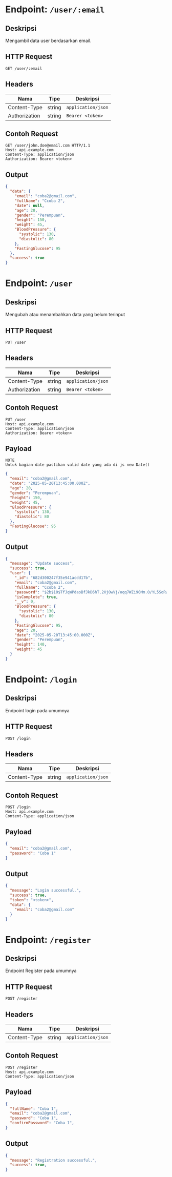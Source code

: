 # Endpoint: `/user/:email`

## Deskripsi
Mengambil data user berdasarkan email.

## HTTP Request

```
GET /user/:email
```

## Headers

| Nama            | Tipe    | Deskripsi                                 |
|-----------------|---------|-------------------------------------------|
| Content-Type    | string  | `application/json`                        |
| Authorization   | string  | `Bearer <token>`                          |

## Contoh Request

```http
GET /user/john.doe@email.com HTTP/1.1
Host: api.example.com
Content-Type: application/json
Authorization: Bearer <token>
```

## Output

```json
{
  "data": {
    "email": "coba2@gmail.com",
    "fullName": "Ccoba 2",
    "date": null,
    "age": 20,
    "gender": "Perempuan",
    "height": 150,
    "weight": 45,
    "BloodPressure": {
      "systolic": 130,
      "diastolic": 80
    },
    "FastingGlucose": 95
  },
  "success": true
}
```

# Endpoint: `/user`

## Deskripsi
Mengubah atau menambahkan data yang belum terinput

## HTTP Request

```
PUT /user
```

## Headers

| Nama            | Tipe    | Deskripsi                                 |
|-----------------|---------|-------------------------------------------|
| Content-Type    | string  | `application/json`                        |
| Authorization   | string  | `Bearer <token>`                          |

## Contoh Request

```http
PUT /user
Host: api.example.com
Content-Type: application/json
Authorization: Bearer <token>
```

## Payload
```
NOTE
Untuk bagian date pastikan valid date yang ada di js new Date()
```

```json
{
  "email": "coba2@gmail.com",
  "date": "2025-05-20T13:45:00.000Z",
  "age": 20,
  "gender": "Perempuan",
  "height": 150,
  "weight": 45,
  "BloodPressure": {
    "systolic": 130,
    "diastolic": 80
  },
  "FastingGlucose": 95
}
```

## Output

```json
{
  "message": "Update success",
  "success": true,
  "user": {
    "_id": "682d300247f35e941acdd17b",
    "email": "coba2@gmail.com",
    "fullName": "Ccoba 2",
    "password": "$2b$10$TfJqWPdaoBfJkD6hT.2XjOwVj/oqq7WZi90Mm.O/YL5SoRwAYp8W.",
    "isComplete": true,
    "__v": 0,
    "BloodPressure": {
      "systolic": 130,
      "diastolic": 80
    },
    "FastingGlucose": 95,
    "age": 20,
    "date": "2025-05-20T13:45:00.000Z",
    "gender": "Perempuan",
    "height": 140,
    "weight": 45
  }
}
```

# Endpoint: `/login`

## Deskripsi
Endpoint login pada umumnya

## HTTP Request

```
POST /login
```

## Headers

| Nama            | Tipe    | Deskripsi                                 |
|-----------------|---------|-------------------------------------------|
| Content-Type    | string  | `application/json`                        |

## Contoh Request

```http
POST /login
Host: api.example.com
Content-Type: application/json
```

## Payload
```json
{
  "email": "coba2@gmail.com",
  "password": "Coba 1"
}
```

## Output

```json
{
  "message": "Login successful.",
  "success": true,
  "token": "<token>",
  "data": {
    "email": "coba2@gmail.com"
  }
}
```

# Endpoint: `/register`

## Deskripsi
Endpoint Register pada umumnya

## HTTP Request

```
POST /register
```

## Headers

| Nama            | Tipe    | Deskripsi                                 |
|-----------------|---------|-------------------------------------------|
| Content-Type    | string  | `application/json`                        |

## Contoh Request

```http
POST /register
Host: api.example.com
Content-Type: application/json
```

## Payload
```json
{
  "fullName": "Coba 1",
  "email": "coba2@gmail.com",
  "password": "Coba 1",
  "confirmPassword": "Coba 1",
}
```

## Output

```json
{
  "message": "Registration successful.",
  "success": true,
}
```